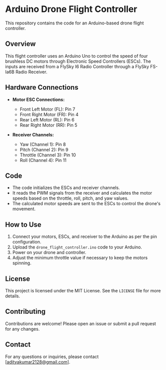 # Arduino Drone Flight Controller

This repository contains the code for an Arduino-based drone flight controller.

## Overview

This flight controller uses an Arduino Uno to control the speed of four brushless DC motors through Electronic Speed Controllers (ESCs). The inputs are received from a FlySky I6 Radio Controller through a FlySky FS-Ia6B Radio Receiver.

## Hardware Connections

- **Motor ESC Connections:**
  - Front Left Motor (FL): Pin 7
  - Front Right Motor (FR): Pin 4
  - Rear Left Motor (RL): Pin 6
  - Rear Right Motor (RR): Pin 5

- **Receiver Channels:**
  - Yaw (Channel 1): Pin 8
  - Pitch (Channel 2): Pin 9
  - Throttle (Channel 3): Pin 10
  - Roll (Channel 4): Pin 11

## Code

- The code initializes the ESCs and receiver channels.
- It reads the PWM signals from the receiver and calculates the motor speeds based on the throttle, roll, pitch, and yaw values.
- The calculated motor speeds are sent to the ESCs to control the drone's movement.

## How to Use

1. Connect your motors, ESCs, and receiver to the Arduino as per the pin configuration.
2. Upload the `drone_flight_controller.ino` code to your Arduino.
3. Power on your drone and controller.
4. Adjust the minimum throttle value if necessary to keep the motors spinning.

## License

This project is licensed under the MIT License. See the `LICENSE` file for more details.

## Contributing

Contributions are welcome! Please open an issue or submit a pull request for any changes.

## Contact

For any questions or inquiries, please contact [adityakumar2128@gmail.com].
